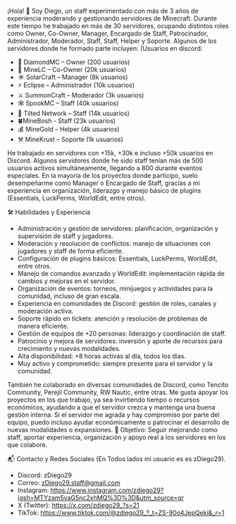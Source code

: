 ¡Hola! 👋 Soy Diego, un staff experimentado con más de 3 años de experiencia moderando y gestionando servidores de Minecraft. Durante este tiempo he trabajado en más de 30 servidores, ocupando distintos roles como Owner, Co-Owner, Manager, Encargado de Staff, Patrocinador, Administrador, Moderador, Staff, Staff, Helper y Soporte.
Algunos de los servidores donde he formado parte incluyen:       (Usuarios en discord:
* 💎 DiamondMC – Owner (200 usuarios)
* 💠 MineLC – Co-Owner (20k usuarios)
* ☀️ SolarCraft – Manager (8k usuarios)
* ⚡ Eclipse – Administrador (10k usuarios)
* ⚔️ SummonCraft – Moderador (3k usuarios)
* 🕸️ SpookMC – Staff (40k usuarios)
* 🎯 Tilted Network – Staff (14k usuarios)
* 🍀MineBosh - Staff (23k usuarios) 
* 💰 MineGold – Helper (4k usuarios)
* ⚒️ MineKrust – Soporte (1k usuarios)

He trabajado en servidores con +15k, +30k e incluso +50k usuarios en Discord. Algunos servidores donde he sido staff tenían más de 500 usuarios activos simultáneamente, llegando a 800 durante eventos especiales.
En la mayoría de los proyectos donde participo, suelo desempeñarme como Manager o Encargado de Staff, gracias a mi experiencia en organización, liderazgo y manejo básico de plugins (Essentials, LuckPerms, WorldEdit, entre otros).

🛠️ Habilidades y Experiencia
* Administración y gestión de servidores: planificación, organización y supervisión de staff y jugadores.
* Moderación y resolución de conflictos: manejo de situaciones con jugadores y staff de forma eficiente.
* Configuración de plugins básicos: Essentials, LuckPerms, WorldEdit, entre otros.
* Manejo de comandos avanzado y WorldEdit: implementación rápida de cambios y mejoras en el servidor.
* Organización de eventos: torneos, minijuegos y actividades para la comunidad, incluso de gran escala.
* Experiencia en comunidades de Discord: gestión de roles, canales y moderación activa.
* Soporte rápido en tickets: atención y resolución de problemas de manera eficiente.
* Gestión de equipos de +20 personas: liderazgo y coordinación de staff.
* Patrocinio y mejora de servidores: inversión y aporte de recursos para crecimiento y nuevas modalidades.
* Alta disponibilidad: +8 horas activas al día, todos los días.
* Muy activo y comprometido: siempre presente para el servidor y la comunidad.

También he colaborado en diversas comunidades de Discord, como Tencito Community, Perejil Community, RW Nautic, entre otras. Me gusta apoyar los proyectos en los que trabajo, ya sea invirtiendo tiempo o recursos económicos, ayudando a que el servidor crezca y mantenga una buena gestión interna.
Si el servidor me agrada y hay compromiso por parte del equipo, puedo incluso ayudar económicamente o patrocinar el desarrollo de nuevas modalidades o expansiones.
💼 Objetivo: Seguir mejorando como staff, aportar experiencia, organización y apoyo real a los servidores en los que colabore.

📬 Contacto y Redes Sociales 
(En Todos lados mi usuario es es zDiego29).
* Discord: zDiego29
* Correo: zDiego29.staff@gmail.com
* Instagram: https://www.instagram.com/zdiego29?igsh=MTYzam5vaG5nc2xhMQ%3D%3D&utm_source=qr
* X (Twitter): https://x.com/zdiego29_?s=21
* TikTok: https://www.tiktok.com/@zdiego29_?_t=ZS-90o4JepQeki&_r=1
